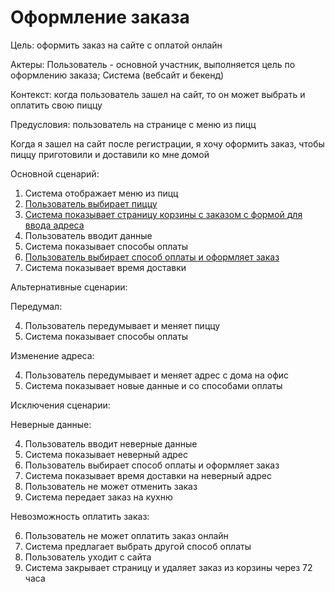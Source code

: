 # Оформление заказа

Цель: оформить заказ на сайте с оплатой онлайн

Актеры: Пользователь - основной участник, выполняется цель по оформлению заказа; Система (вебсайт и бекенд)

Контекст: когда пользователь зашел на сайт, то он может выбрать и оплатить свою пиццу

Предусловия: пользователь на странице с меню из пицц

Когда я зашел на сайт после регистрации, я хочу оформить заказ, чтобы пиццу приготовили и доставили ко мне домой

Основной сценарий:

1. Система отображает меню из пицц
2. [Пользователь выбирает пиццу](https://skillfactroy.atlassian.net/wiki/spaces/TPS/pages/720898)
3. [Система показывает страницу корзины с заказом с формой для ввода адреса](https://skillfactroy.atlassian.net/wiki/spaces/TPS/pages/753817)
4. Пользователь вводит данные
5. Система показывает способы оплаты
6. [Пользователь выбирает способ оплаты и оформляет заказ](https://skillfactroy.atlassian.net/wiki/spaces/TPS/pages/753778)
7. Система показывает время доставки

 

Альтернативные сценарии:

Передумал:

4. Пользователь передумывает и меняет пиццу
5. Система показывает способы оплаты

 

Изменение адреса:

4. Пользователь передумывает и меняет адрес с дома на офис
5. Система показывает новые данные и со способами оплаты

 

Исключения сценарии:

Неверные данные:

4. Пользователь вводит неверные данные
5. Система показывает неверный адрес
6. Пользователь выбирает способ оплаты и оформляет заказ
7. Система показывает время доставки на неверный адрес
8. Пользователь не может отменить заказ
9. Система передает заказ на кухню

 

Невозможность оплатить заказ:

6. Пользователь не может оплатить заказ онлайн
7. Система предлагает выбрать другой способ оплаты
8. Пользователь уходит с сайта
9. Система закрывает страницу и удаляет заказ из корзины через 72 часа


